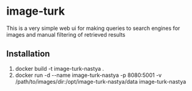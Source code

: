 # image-turk
This is a very simple web ui for making queries to search engines for images and manual filtering of retrieved results

## Installation
1. docker build -t image-turk-nastya .
2. docker run -d --name image-turk-nastya -p 8080:5001 -v /path/to/images/dir:/opt/image-turk-nastya/data image-turk-nastya
